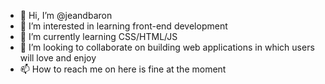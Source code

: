 - 👋 Hi, I’m @jeandbaron
- 👀 I’m interested in learning front-end development
- 🌱 I’m currently learning CSS/HTML/JS
- 💞️ I’m looking to collaborate on building web applications in which users will love and enjoy
- 📫 How to reach me on here is fine at the moment

<!---
jeandbaron/jeandbaron is a ✨ special ✨ repository because its `README.md` (this file) appears on your GitHub profile.
You can click the Preview link to take a look at your changes.
--->
